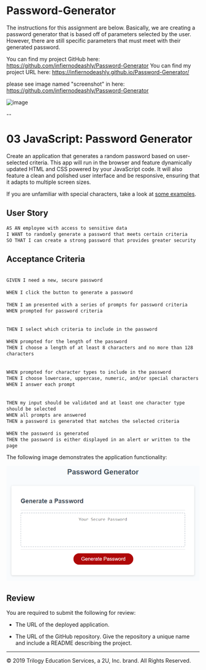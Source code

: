 # Password-Generator

The instructions for this assignment are below. Basically, we are creating a password generator that is based off of parameters selected by the user. However, there are still specific parameters that must meet with their generated password.

You can find my project GitHub here: https://github.com/infiernodeashly/Password-Generator
You can find my project URL here: https://infiernodeashly.github.io/Password-Generator/

please see image named "screenshot" in here:  https://github.com/infiernodeashly/Password-Generator

![image](https://user-images.githubusercontent.com/68360119/91649761-5224ae00-ea45-11ea-9870-cf4ea13007c7.png)


--


# 03 JavaScript: Password Generator

Create an application that generates a random password based on user-selected criteria. This app will run in the browser and feature dynamically updated HTML and CSS powered by your JavaScript code. It will also feature a clean and polished user interface and be responsive, ensuring that it adapts to multiple screen sizes.

If you are unfamiliar with special characters, take a look at [some examples](https://www.owasp.org/index.php/Password_special_characters).

## User Story

```
AS AN employee with access to sensitive data
I WANT to randomly generate a password that meets certain criteria
SO THAT I can create a strong password that provides greater security
```

## Acceptance Criteria

```

GIVEN I need a new, secure password

WHEN I click the button to generate a password

THEN I am presented with a series of prompts for password criteria
WHEN prompted for password criteria


THEN I select which criteria to include in the password

WHEN prompted for the length of the password
THEN I choose a length of at least 8 characters and no more than 128 characters


WHEN prompted for character types to include in the password
THEN I choose lowercase, uppercase, numeric, and/or special characters
WHEN I answer each prompt


THEN my input should be validated and at least one character type should be selected
WHEN all prompts are answered
THEN a password is generated that matches the selected criteria

WHEN the password is generated
THEN the password is either displayed in an alert or written to the page
```

The following image demonstrates the application functionality:

![password generator demo](./Assets/03-javascript-homework-demo.png)

## Review

You are required to submit the following for review:

* The URL of the deployed application.

* The URL of the GitHub repository. Give the repository a unique name and include a README describing the project.

- - -
© 2019 Trilogy Education Services, a 2U, Inc. brand. All Rights Reserved.
